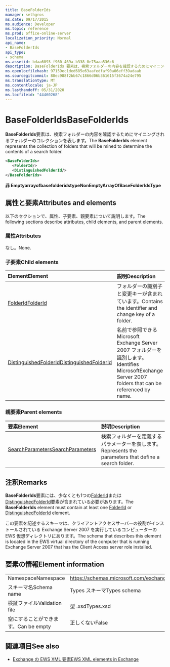 ```yaml
---
title: BaseFolderIds
manager: sethgros
ms.date: 09/17/2015
ms.audience: Developer
ms.topic: reference
ms.prod: office-online-server
localization_priority: Normal
api_name:
- BaseFolderIds
api_type:
- schema
ms.assetid: bdaa6093-f960-469a-b338-0e75aaa536c6
description: BaseFolderIds 要素は、検索フォルダーの内容を確認するためにマイニングされるフォルダーのコレクションを表します。
ms.openlocfilehash: 97159ec1ded685e63aafedfaf90a06eff39adaab
ms.sourcegitcommit: 88ec988f2bb67c1866d06b361615f3674a24e795
ms.translationtype: MT
ms.contentlocale: ja-JP
ms.lasthandoff: 05/31/2020
ms.locfileid: "44460268"
---
```

# <a name="basefolderids"></a><span data-ttu-id="95628-103">BaseFolderIds</span><span class="sxs-lookup"><span data-stu-id="95628-103">BaseFolderIds</span></span>

<span data-ttu-id="95628-104">**BaseFolderIds**要素は、検索フォルダーの内容を確認するためにマイニングされるフォルダーのコレクションを表します。</span><span class="sxs-lookup"><span data-stu-id="95628-104">The **BaseFolderIds** element represents the collection of folders that will be mined to determine the contents of a search folder.</span></span> 
  
```xml
<BaseFolderIds>
   <FolderId/>
   <DistinguishedFolderId/>
</BaseFolderIds>
```

 <span data-ttu-id="95628-105">**非 Emptyarrayofbasefolderidstype**</span><span class="sxs-lookup"><span data-stu-id="95628-105">**NonEmptyArrayOfBaseFolderIdsType**</span></span>
## <a name="attributes-and-elements"></a><span data-ttu-id="95628-106">属性と要素</span><span class="sxs-lookup"><span data-stu-id="95628-106">Attributes and elements</span></span>

<span data-ttu-id="95628-107">以下のセクションで、属性、子要素、親要素について説明します。</span><span class="sxs-lookup"><span data-stu-id="95628-107">The following sections describe attributes, child elements, and parent elements.</span></span>
  
### <a name="attributes"></a><span data-ttu-id="95628-108">属性</span><span class="sxs-lookup"><span data-stu-id="95628-108">Attributes</span></span>

<span data-ttu-id="95628-109">なし。</span><span class="sxs-lookup"><span data-stu-id="95628-109">None.</span></span>
  
### <a name="child-elements"></a><span data-ttu-id="95628-110">子要素</span><span class="sxs-lookup"><span data-stu-id="95628-110">Child elements</span></span>

|<span data-ttu-id="95628-111">**Element**</span><span class="sxs-lookup"><span data-stu-id="95628-111">**Element**</span></span>|<span data-ttu-id="95628-112">**説明**</span><span class="sxs-lookup"><span data-stu-id="95628-112">**Description**</span></span>|
|:-----|:-----|
|[<span data-ttu-id="95628-113">FolderId</span><span class="sxs-lookup"><span data-stu-id="95628-113">FolderId</span></span>](folderid.md) <br/> |<span data-ttu-id="95628-114">フォルダーの識別子と変更キーが含まれています。</span><span class="sxs-lookup"><span data-stu-id="95628-114">Contains the identifier and change key of a folder.</span></span>  <br/> |
|[<span data-ttu-id="95628-115">DistinguishedFolderId</span><span class="sxs-lookup"><span data-stu-id="95628-115">DistinguishedFolderId</span></span>](distinguishedfolderid.md) <br/> |<span data-ttu-id="95628-116">名前で参照できる Microsoft Exchange Server 2007 フォルダーを識別します。</span><span class="sxs-lookup"><span data-stu-id="95628-116">Identifies MicrosoftExchange Server 2007 folders that can be referenced by name.</span></span>  <br/> |
   
### <a name="parent-elements"></a><span data-ttu-id="95628-117">親要素</span><span class="sxs-lookup"><span data-stu-id="95628-117">Parent elements</span></span>

|<span data-ttu-id="95628-118">**要素**</span><span class="sxs-lookup"><span data-stu-id="95628-118">**Element**</span></span>|<span data-ttu-id="95628-119">**説明**</span><span class="sxs-lookup"><span data-stu-id="95628-119">**Description**</span></span>|
|:-----|:-----|
|[<span data-ttu-id="95628-120">SearchParameters</span><span class="sxs-lookup"><span data-stu-id="95628-120">SearchParameters</span></span>](searchparameters.md) <br/> |<span data-ttu-id="95628-121">検索フォルダーを定義するパラメーターを表します。</span><span class="sxs-lookup"><span data-stu-id="95628-121">Represents the parameters that define a search folder.</span></span>  <br/> |
   
## <a name="remarks"></a><span data-ttu-id="95628-122">注釈</span><span class="sxs-lookup"><span data-stu-id="95628-122">Remarks</span></span>

<span data-ttu-id="95628-123">**BaseFolderIds**要素には、少なくとも1つの[FolderId](folderid.md)または[DistinguishedFolderId](distinguishedfolderid.md)要素が含まれている必要があります。</span><span class="sxs-lookup"><span data-stu-id="95628-123">The **BaseFolderIds** element must contain at least one [FolderId](folderid.md) or [DistinguishedFolderId](distinguishedfolderid.md) element.</span></span> 
  
<span data-ttu-id="95628-124">この要素を記述するスキーマは、クライアントアクセスサーバーの役割がインストールされている Exchange Server 2007 を実行しているコンピューターの EWS 仮想ディレクトリにあります。</span><span class="sxs-lookup"><span data-stu-id="95628-124">The schema that describes this element is located in the EWS virtual directory of the computer that is running Exchange Server 2007 that has the Client Access server role installed.</span></span>
  
## <a name="element-information"></a><span data-ttu-id="95628-125">要素の情報</span><span class="sxs-lookup"><span data-stu-id="95628-125">Element information</span></span>

|||
|:-----|:-----|
|<span data-ttu-id="95628-126">Namespace</span><span class="sxs-lookup"><span data-stu-id="95628-126">Namespace</span></span>  <br/> |https://schemas.microsoft.com/exchange/services/2006/types  <br/> |
|<span data-ttu-id="95628-127">スキーマ名</span><span class="sxs-lookup"><span data-stu-id="95628-127">Schema name</span></span>  <br/> |<span data-ttu-id="95628-128">Types スキーマ</span><span class="sxs-lookup"><span data-stu-id="95628-128">Types schema</span></span>  <br/> |
|<span data-ttu-id="95628-129">検証ファイル</span><span class="sxs-lookup"><span data-stu-id="95628-129">Validation file</span></span>  <br/> |<span data-ttu-id="95628-130">型 .xsd</span><span class="sxs-lookup"><span data-stu-id="95628-130">Types.xsd</span></span>  <br/> |
|<span data-ttu-id="95628-131">空にすることができます。</span><span class="sxs-lookup"><span data-stu-id="95628-131">Can be empty</span></span>  <br/> |<span data-ttu-id="95628-132">正しくない</span><span class="sxs-lookup"><span data-stu-id="95628-132">False</span></span>  <br/> |
   
## <a name="see-also"></a><span data-ttu-id="95628-133">関連項目</span><span class="sxs-lookup"><span data-stu-id="95628-133">See also</span></span>



- [<span data-ttu-id="95628-134">Exchange の EWS XML 要素</span><span class="sxs-lookup"><span data-stu-id="95628-134">EWS XML elements in Exchange</span></span>](ews-xml-elements-in-exchange.md)

